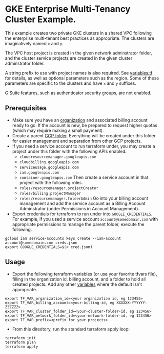 # GKE Enterprise Multi-Tenancy Cluster Example.

This example creates two private GKE clusters in a shared VPC following the
enterprise multi-tenant best practices as appropriate. The clusters are
imaginatively named `x` and `y`.

The VPC host project is created in the given network adminstrator folder, and
the cluster service projects are created in the given cluster adminstrator
folder.

A string prefix to use with project names is also required. See
[variables.tf](variables.tf) for details, as well as optional parameters such as
the region. Some of these parameters are specific to the clusters and have `x`
and `y` suffixes.

G Suite features, such as authenticator security groups, are not enabled.

## Prerequisites

* Make sure you have an
  [organization](https://cloud.google.com/resource-manager/docs/quickstart-organizations)
  and associated billing account ready to go. If the account is new, be prepared
  to request higher quotas (which may require making a small payment).
* Create a parent [GCP folder](https://cloud.google.com/resource-manager/docs/creating-managing-folders). Everything will be created under this folder for
  easier management and separation from other GCP projects.
* If you need a service account to run terraform under, you may create a project
  under this folder with the following APIs enabled.
  - `cloudresourcemanager.googleapis.com`
  - `cloudbilling.googleapis.com`
  - `serviceusage.googleapis.com`
  - `iam.googleapis.com`
  - `container.googleapis.com`
  Then create a service account in that project with the following roles.
  - `roles/resourcemanager.projectCreator`
  - `roles/billing.projectManager`
  - `roles/resourcemanager.folderAdmin`
  Go into your billing account management and add the service account as a
  Billing Account Adminstrator (under Permissions in Account Management).
* Export credentials for terraform to run under into `GOOGLE_CREDENTIALS`. For
  example, if you used a service account `account@somedomain.com` with
  appropriate permissions to manage the parent folder, execute the following.
```
gcloud iam service-accounts keys create --iam-account account@somedomain.com creds.json
export GOOGLE_CREDENTIALS=$(< cred.json)
```

## Usage
* Export the following terraform variables (or use your favorite tfvars file),
  filling in the organization id, billing account, and a folder to hold all
  created projects. Add any other [variables](variables.tf) where the default
  isn't appropriate.
```
export TF_VAR_organization_id=<your organization id, eg 123456>
export TF_VAR_billing_account=<your-billing-id, eg XXXXXX-YYYYYY-ZZZZZZ>
export TF_VAR_cluster_folder_id=<your-cluster-folder-id, eg 123456>
export TF_VAR_network_folder_id=<your-network-folder-id, eg 123456>
export TF_VAR_prefix=<prefix for your projects>
```
* From this diredtory, run the standard terraform apply loop:
```
terraform init
terraform plan
terraform apply
```

